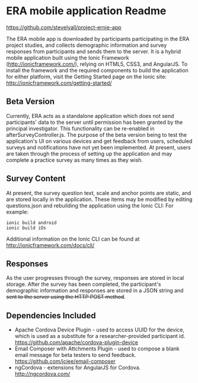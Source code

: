 # ERA mobile application Readme
https://github.com/stevelyall/project-ernie-app

The ERA mobile app is downloaded by participants participating in the ERA project studies, and collects demographic information and survey responses from participants and sends them to the server. It is a hybrid mobile application built using the Ionic Framework (http://ionicframework.com/), relying on HTML5, CSS3, and AngularJS. To install the framework and the required components to build the application for either platform, visit the Getting Started page on the Ionic site: http://ionicframework.com/getting-started/

## Beta Version
Currently, ERA acts as a standalone application which does not send participants' data to the server until permission has been granted by the principal investigator. This functionality can be re-enabled in afterSurveyController.js.
The purpose of the beta version being to test the application's UI on various devices and get feedback from users, scheduled surveys and notifications have not yet been implemented. At present, users are taken through the process of setting up the application and may complete a practice survey as many times as they wish. 

## Survey Content
At present, the survey question text, scale and anchor points are static, and are stored locally in the application. These items may be modified by editing questions.json and rebuilding the application using the Ionic CLI:
For example:
```
ionic build android
ionic build iOs
```
Additional information on the Ionic CLI can be found at http://ionicframework.com/docs/cli/

## Responses
As the user progresses through the survey, responses are stored in local storage. After the survey has been completed, the participant's demographic information and responses are stored in a JSON string and ~~sent to the server using the HTTP POST method~~.

## Dependencies Included
 * Apache Cordova Device Plugin - used to access UUID for the device, which is used as a substitute for a researcher-provided participant id. https://github.com/apache/cordova-plugin-device
 * Email Composer with Attchments Plugin - used to compose a blank email message for beta testers to send feedback. https://github.com/jcjee/email-composer
 * ngCordova - extensions for AngularJS for Cordova. http://ngcordova.com/

